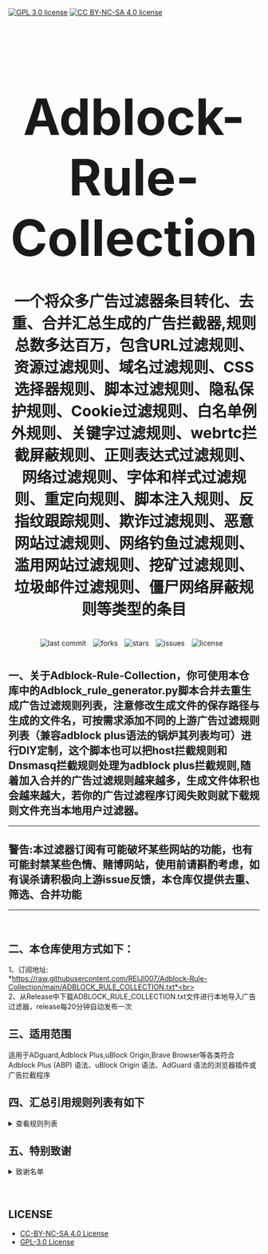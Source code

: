 [![GPL 3.0 license](https://img.shields.io/badge/License-GPL%20v3-blue.svg)](https://github.com/REIJI007/Adblock-Rule-Collection/blob/main/LICENSE-GPL3.0)
[![CC BY-NC-SA 4.0 license](https://img.shields.io/badge/License-CC%20BY--NC--SA%204.0-lightgrey.svg)](https://github.com/REIJI007/Adblock-Rule-Collection/blob/main/LICENSE-CC%20BY-NC-SA%204.0)
<!-- 居中的大标题 -->
<h1 align="center" style="font-size: 100px; margin-bottom: 40px;">Adblock-Rule-Collection</h1>

<!-- 居中的副标题 -->
<h2 align="center" style="font-size: 30px; margin-bottom: 40px;">一个将众多广告过滤器条目转化、去重、合并汇总生成的广告拦截器,规则总数多达百万，包含URL过滤规则、资源过滤规则、域名过滤规则、CSS选择器规则、脚本过滤规则、隐私保护规则、Cookie过滤规则、白名单例外规则、关键字过滤规则、webrtc拦截屏蔽规则、正则表达式过滤规则、网络过滤规则、字体和样式过滤规则、重定向规则、脚本注入规则、反指纹跟踪规则、欺诈过滤规则、恶意网站过滤规则、网络钓鱼过滤规则、滥用网站过滤规则、挖矿过滤规则、垃圾邮件过滤规则、僵尸网络屏蔽规则等类型的条目</h2>

<!-- 徽章（根据需要调整） -->
<p align="center" style="margin-bottom: 40px;">
    <img src="https://img.shields.io/badge/last%20commit-today-brightgreen" alt="last commit" style="margin-right: 10px;">
    <img src="https://img.shields.io/github/forks/REIJI007/Adblock-Rule-Collection" alt="forks" style="margin-right: 10px;">
    <img src="https://img.shields.io/github/stars/REIJI007/Adblock-Rule-Collection" alt="stars" style="margin-right: 10px;">
    <img src="https://img.shields.io/github/issues/REIJI007/Adblock-Rule-Collection" alt="issues" style="margin-right: 10px;">
    <img src="https://img.shields.io/github/license/REIJI007/Adblock-Rule-Collection" alt="license" style="margin-right: 10px;">
</p>


## 一、关于Adblock-Rule-Collection，你可使用本仓库中的Adblock_rule_generator.py脚本合并去重生成广告过滤规则列表，注意修改生成文件的保存路径与生成的文件名，可按需求添加不同的上游广告过滤规则列表（兼容adblock plus语法的锅炉其列表均可）进行DIY定制，这个脚本也可以把host拦截规则和Dnsmasq拦截规则处理为adblock plus拦截规则,随着加入合并的广告过滤规则越来越多，生成文件体积也会越来越大，若你的广告过滤程序订阅失败则就下载规则文件充当本地用户过滤器。

<hr>

## 警告:本过滤器订阅有可能破坏某些网站的功能，也有可能封禁某些色情、赌博网站，使用前请斟酌考虑，如有误杀请积极向上游issue反馈，本仓库仅提供去重、筛选、合并功能

<hr>
<br>

## 二、本仓库使用方式如下：
1、订阅地址: <br> *https://raw.githubusercontent.com/REIJI007/Adblock-Rule-Collection/main/ADBLOCK_RULE_COLLECTION.txt*<br>
<br>
2、从Release中下载ADBLOCK_RULE_COLLECTION.txt文件进行本地导入广告过滤器，release每20分钟自动发布一次
<br>

## 三、适用范围
适用于ADguard,Adblock Plus,uBlock Origin,Brave Browser等各类符合Adblock Plus (ABP) 语法、uBlock Origin 语法、AdGuard 语法的浏览器插件或广告拦截程序
<br>


## 四、汇总引用规则列表有如下
<details>
  <summary>查看规则列表</summary>

1. [Anti-ad for AdGuard](https://anti-ad.net/adguard.txt)
2. [Anti-ad-Easylist](https://anti-ad.net/easylist.txt)
3. [OISD Big List](https://big.oisd.nl)
4. [EasyList](https://easylist.to/easylist/easylist.txt)
5. [EasyList Adservers](https://raw.githubusercontent.com/easylist/easylist/master/easylist/easylist_adservers.txt)
6. [EasyList Third-Party Servers](https://raw.githubusercontent.com/easylist/easylist/master/easylist/easylist_thirdparty.txt)
7. [EasyList Adservers Popup](https://raw.githubusercontent.com/easylist/easylist/master/easylist/easylist_adservers_popup.txt)
8. [EasyList Third-Party Popup](https://raw.githubusercontent.com/easylist/easylist/master/easylist/easylist_thirdparty_popup.txt)
9. [EasyList Allowlist](https://raw.githubusercontent.com/easylist/easylist/master/easylist/easylist_allowlist.txt)
10. [EasyList Allowlist Dimensions](https://raw.githubusercontent.com/easylist/easylist/master/easylist/easylist_allowlist_dimensions.txt)
11. [EasyList General Hide](https://raw.githubusercontent.com/easylist/easylist/master/easylist/easylist_allowlist_general_hide.txt)
12. [EasyList Popup Allowlist](https://raw.githubusercontent.com/easylist/easylist/master/easylist/easylist_allowlist_popup.txt)
13. [EasyList General Block](https://raw.githubusercontent.com/easylist/easylist/master/easylist/easylist_general_block.txt)
14. [EasyList General Block Popup](https://raw.githubusercontent.com/easylist/easylist/master/easylist/easylist_general_block_popup.txt)
15. [EasyList General Hide](https://raw.githubusercontent.com/easylist/easylist/master/easylist/easylist_general_hide.txt)
16. [EasyPrivacy](https://easylist.to/easylist/easyprivacy.txt)
17. [EasyPrivacy Allowlist](https://raw.githubusercontent.com/easylist/easylist/master/easyprivacy/easyprivacy_allowlist.txt)
18. [EasyPrivacy International Allowlist](https://raw.githubusercontent.com/easylist/easylist/master/easyprivacy/easyprivacy_allowlist_international.txt)
19. [EasyPrivacy General](https://raw.githubusercontent.com/easylist/easylist/master/easyprivacy/easyprivacy_general.txt)
20. [EasyPrivacy General Email Trackers](https://raw.githubusercontent.com/easylist/easylist/master/easyprivacy/easyprivacy_general_emailtrackers.txt)
21. [EasyPrivacy Third-Party](https://raw.githubusercontent.com/easylist/easylist/master/easyprivacy/easyprivacy_thirdparty.txt)
22. [EasyPrivacy International Third-Party](https://raw.githubusercontent.com/easylist/easylist/master/easyprivacy/easyprivacy_thirdparty_international.txt)
23. [EasyPrivacy Tracking Servers](https://raw.githubusercontent.com/easylist/easylist/master/easyprivacy/easyprivacy_trackingservers.txt)
24. [EasyPrivacy Third-Party Tracking Servers](https://raw.githubusercontent.com/easylist/easylist/master/easyprivacy/easyprivacy_trackingservers_thirdparty.txt)
25. [EasyPrivacy Admiral Tracking Servers](https://raw.githubusercontent.com/easylist/easylist/master/easyprivacy/easyprivacy_trackingservers_admiral.txt)
26. [EasyPrivacy General Tracking Servers](https://raw.githubusercontent.com/easylist/easylist/master/easyprivacy/easyprivacy_trackingservers_general.txt)
27. [EasyPrivacy Mining Tracking Servers](https://raw.githubusercontent.com/easylist/easylist/master/easyprivacy/easyprivacy_trackingservers_mining.txt)
28. [EasyPrivacy Notification Tracking Servers](https://raw.githubusercontent.com/easylist/easylist/master/easyprivacy/easyprivacy_trackingservers_notifications.txt)
29. [Easylist Cookie List](https://secure.fanboy.co.nz/fanboy-cookiemonster.txt)
30. [Easylist Cookie Allowlist](https://raw.githubusercontent.com/easylist/easylist/master/easylist_cookie/easylist_cookie_allowlist.txt)
31. [Easylist Cookie General Hide Allowlist](https://raw.githubusercontent.com/easylist/easylist/master/easylist_cookie/easylist_cookie_allowlist_general_hide.txt)
32. [Easylist Cookie General Block](https://raw.githubusercontent.com/easylist/easylist/master/easylist_cookie/easylist_cookie_general_block.txt)
33. [Easylist Cookie General Hide](https://raw.githubusercontent.com/easylist/easylist/master/easylist_cookie/easylist_cookie_general_hide.txt)
34. [Easylist Cookie Third-Party](https://raw.githubusercontent.com/easylist/easylist/master/easylist_cookie/easylist_cookie_thirdparty.txt)
35. [EasyList China](https://raw.githubusercontent.com/easylist/easylistchina/master/easylistchina.txt)
36. [Adblock Warning Removal List](https://easylist-downloads.adblockplus.org/antiadblockfilters.txt)
37. [Fanboy's Annoyance List](https://secure.fanboy.co.nz/fanboy-annoyance.txt)
38. [Fanboy's Social Blocking List](https://easylist.to/easylist/fanboy-social.txt)
39. [Fanboy's Anti-Thirdparty Fonts](https://www.fanboy.co.nz/fanboy-antifonts.txt)
40. [Fanboy's Notifications Blocking List](https://raw.githubusercontent.com/DandelionSprout/adfilt/master/Other%20domains%20versions/FanboyNotifications-LoadableInUBO.txt)
41. [CJX's Annoyance List](https://raw.githubusercontent.com/cjx82630/cjxlist/master/cjx-annoyance.txt)
42. [CJX's EasyList Lite](https://raw.githubusercontent.com/cjx82630/cjxlist/master/cjxlist.txt)
43. [CJX's uBlock List](https://raw.githubusercontent.com/cjx82630/cjxlist/master/cjx-ublock.txt)
44. [uniartrisan's Adblock List Plus](https://raw.githubusercontent.com/uniartisan/adblock_list/master/adblock_plus.txt)
45. [uniartrisan's Privacy List](https://raw.githubusercontent.com/uniartisan/adblock_list/master/adblock_privacy.txt)
46. [AdRules AdBlock List Plus](https://raw.githubusercontent.com/Cats-Team/AdRules/main/adblock_plus.txt)
47. [AdRules DNS List](https://raw.githubusercontent.com/Cats-Team/AdRules/main/dns.txt)
48. [AdBlock DNS](https://raw.githubusercontent.com/217heidai/adblockfilters/main/rules/adblockdns.txt)
49. [AdBlock Filter](https://raw.githubusercontent.com/217heidai/adblockfilters/main/rules/adblockfilters.txt)
50. [GOODBYEADS](https://raw.githubusercontent.com/8680/GOODBYEADS/master/data/rules/adblock.txt)
51. [GOODBYEADS DNS](https://raw.githubusercontent.com/8680/GOODBYEADS/master/data/rules/dns.txt)
52. [GOODBYEADS Allow](https://raw.githubusercontent.com/8680/GOODBYEADS/master/data/rules/allow.txt)
53. [AWAvenue Ads Rule](https://raw.githubusercontent.com/TG-Twilight/AWAvenue-Ads-Rule/main/AWAvenue-Ads-Rule.txt)
54. [uBlock Filters](https://raw.githubusercontent.com/uBlockOrigin/uAssets/master/filters/filters.txt)
55. [uBlock Privacy Filter](https://raw.githubusercontent.com/uBlockOrigin/uAssets/master/filters/privacy.txt)
56. [uBlock Mobile Filter](https://raw.githubusercontent.com/uBlockOrigin/uAssets/master/filters/filters-mobile.txt)
57. [uBlock Badware Risks Filter](https://raw.githubusercontent.com/uBlockOrigin/uAssets/master/filters/badware.txt)
58. [uBlock Annoyances Cookies Filter](https://raw.githubusercontent.com/uBlockOrigin/uAssets/master/filters/annoyances-cookies.txt)
59. [uBlock Annoyances Others Filter](https://raw.githubusercontent.com/uBlockOrigin/uAssets/master/filters/annoyances-others.txt)
60. [uBlock Resource Abuse Filters](https://raw.githubusercontent.com/uBlockOrigin/uAssets/master/filters/resource-abuse.txt)
61. [uBlock Unbreak Filter](https://raw.githubusercontent.com/uBlockOrigin/uAssets/master/filters/unbreak.txt)
62. [AdGuard Base Filter](https://raw.githubusercontent.com/AdguardTeam/FiltersRegistry/master/filters/filter_2_Base/filter.txt)
63. [AdGuard Base Filter — First-Party Servers](https://raw.githubusercontent.com/AdguardTeam/AdguardFilters/master/BaseFilter/sections/adservers_firstparty.txt)
64. [AdGuard Base Filter — Foreign Servers](https://raw.githubusercontent.com/AdguardTeam/AdguardFilters/master/BaseFilter/sections/foreign.txt)
65. [AdGuard Base Filter Cryptominers](https://raw.githubusercontent.com/AdguardTeam/AdguardFilters/master/BaseFilter/sections/cryptominers.txt)
66. [AdGuard Base Filter Adservers](https://raw.githubusercontent.com/AdguardTeam/AdguardFilters/master/BaseFilter/sections/adservers.txt)
67. [AdGuard Base Filter Adservers First-Party](https://raw.githubusercontent.com/AdguardTeam/AdguardFilters/master/BaseFilter/sections/adservers_firstparty.txt)
68. [AdGuard Base Filter Allowlist](https://raw.githubusercontent.com/AdguardTeam/AdguardFilters/master/BaseFilter/sections/allowlist.txt)
69. [AdGuard Base Filter Stealth Allowlist](https://raw.githubusercontent.com/AdguardTeam/AdguardFilters/master/BaseFilter/sections/allowlist_stealth.txt)
70. [AdGuard Base Filter Anti-Adblock](https://raw.githubusercontent.com/AdguardTeam/AdguardFilters/master/BaseFilter/sections/antiadblock.txt)
71. [AdGuard Base Filter Replace](https://raw.githubusercontent.com/AdguardTeam/AdguardFilters/master/BaseFilter/sections/replace.txt)
72. [AdGuard Base Filter Content Blocker](https://raw.githubusercontent.com/AdguardTeam/AdguardFilters/master/BaseFilter/sections/content_blocker.txt)
73. [AdGuard Exclusion Rules](https://raw.githubusercontent.com/AdguardTeam/AdGuardSDNSFilter/master/Filters/exclusions.txt)
74. [AdGuard Exception Rules](https://raw.githubusercontent.com/AdguardTeam/AdGuardSDNSFilter/master/Filters/exceptions.txt)
75. [AdGuard SDNS Filter](https://raw.githubusercontent.com/AdguardTeam/AdGuardSDNSFilter/master/Filters/rules.txt)
76. [AdGuard Tracking Protection Filter](https://raw.githubusercontent.com/AdguardTeam/FiltersRegistry/master/filters/filter_3_Spyware/filter.txt)
77. [AdGuard Tracking Protection Filter — First-Party Trackers](https://raw.githubusercontent.com/AdguardTeam/AdguardFilters/master/SpywareFilter/sections/tracking_servers_firstparty.txt)
78. [AdGuard Tracking Protection Filter — Third-Party Trackers](https://raw.githubusercontent.com/AdguardTeam/AdguardFilters/master/SpywareFilter/sections/tracking_servers.txt)
79. [AdGuard Tracking Protection Filter — Mobile Trackers](https://raw.githubusercontent.com/AdguardTeam/AdguardFilters/master/SpywareFilter/sections/mobile.txt)
80. [AdGuard URL Tracking Filter](https://raw.githubusercontent.com/AdguardTeam/FiltersRegistry/master/filters/filter_17_TrackParam/filter.txt)
81. [AdGuard Social Media Filter](https://raw.githubusercontent.com/AdguardTeam/FiltersRegistry/master/filters/filter_4_Social/filter.txt)
82. [AdGuard Social Filter Allowlist](https://raw.githubusercontent.com/AdguardTeam/AdguardFilters/master/SocialFilter/sections/allowlist.txt)
83. [AdGuard Social Filter General Element Hide](https://raw.githubusercontent.com/AdguardTeam/AdguardFilters/master/SocialFilter/sections/general_elemhide.txt)
84. [AdGuard Social Filter General Extensions](https://raw.githubusercontent.com/AdguardTeam/AdguardFilters/master/SocialFilter/sections/general_extensions.txt)
85. [AdGuard Social Filter General URL](https://raw.githubusercontent.com/AdguardTeam/AdguardFilters/master/SocialFilter/sections/general_url.txt)
86. [AdGuard Social Filter Popups](https://raw.githubusercontent.com/AdguardTeam/AdguardFilters/master/SocialFilter/sections/popups.txt)
87. [AdGuard Social Filter Social Trackers](https://raw.githubusercontent.com/AdguardTeam/AdguardFilters/master/SocialFilter/sections/social_trackers.txt)
88. [AdGuard Annoyances Filter](https://raw.githubusercontent.com/AdguardTeam/FiltersRegistry/master/filters/filter_14_Annoyances/filter.txt)
89. [AdGuard Annoyances Filter Cookies Allowlist](https://raw.githubusercontent.com/AdguardTeam/AdguardFilters/master/AnnoyancesFilter/Cookies/sections/cookies_allowlist.txt)
90. [AdGuard Annoyances Filter Cookies General](https://raw.githubusercontent.com/AdguardTeam/AdguardFilters/master/AnnoyancesFilter/Cookies/sections/cookies_general.txt)
91. [AdGuard Annoyances Filter Mobile App Allowlist](https://raw.githubusercontent.com/AdguardTeam/AdguardFilters/master/AnnoyancesFilter/MobileApp/sections/mobile-app_allowlist.txt)
92. [AdGuard Annoyances Filter Mobile App General](https://raw.githubusercontent.com/AdguardTeam/AdguardFilters/master/AnnoyancesFilter/MobileApp/sections/mobile-app_general.txt)
93. [AdGuard Annoyances Filter Popups Anti-Adblock](https://raw.githubusercontent.com/AdguardTeam/AdguardFilters/master/AnnoyancesFilter/Popups/sections/antiadblock.txt)
94. [AdGuard Annoyances Filter Popups Allowlist](https://raw.githubusercontent.com/AdguardTeam/AdguardFilters/master/AnnoyancesFilter/Popups/sections/popups_allowlist.txt)
95. [AdGuard Annoyances Filter Popups General](https://raw.githubusercontent.com/AdguardTeam/AdguardFilters/master/AnnoyancesFilter/Popups/sections/popups_general.txt)
96. [AdGuard Annoyances Filter Push Notifications Allowlist](https://raw.githubusercontent.com/AdguardTeam/AdguardFilters/master/AnnoyancesFilter/Popups/sections/push-notifications_allowlist.txt)
97. [AdGuard Annoyances Filter Push Notifications General](https://raw.githubusercontent.com/AdguardTeam/AdguardFilters/master/AnnoyancesFilter/Popups/sections/push-notifications_general.txt)
98. [AdGuard Annoyances Filter Subscriptions Allowlist](https://raw.githubusercontent.com/AdguardTeam/AdguardFilters/master/AnnoyancesFilter/Popups/sections/subscriptions_allowlist.txt)
99. [AdGuard Annoyances Filter Subscriptions General](https://raw.githubusercontent.com/AdguardTeam/AdguardFilters/master/AnnoyancesFilter/Popups/sections/subscriptions_general.txt)
100. [AdGuard Annoyances Filter Widgets](https://raw.githubusercontent.com/AdguardTeam/AdguardFilters/master/AnnoyancesFilter/Widgets/sections/widgets.txt)
101. [AdGuard CNAME original trackers list](https://raw.githubusercontent.com/AdguardTeam/cname-trackers/master/data/combined_original_trackers.txt)  
102. [AdGuard CNAME disguised ads list](https://raw.githubusercontent.com/AdguardTeam/cname-trackers/master/data/combined_disguised_ads.txt)  
103. [AdGuard CNAME disguised clickthroughs list](https://raw.githubusercontent.com/AdguardTeam/cname-trackers/master/data/combined_disguised_clickthroughs.txt)  
104. [AdGuard CNAME disguised microsites list](https://raw.githubusercontent.com/AdguardTeam/cname-trackers/master/data/combined_disguised_microsites.txt)  
105. [AdGuard CNAME disguised trackers list](https://raw.githubusercontent.com/AdguardTeam/cname-trackers/master/data/combined_disguised_trackers.txt)  
106. [AdGuard CNAME disguised mail_trackers list](https://raw.githubusercontent.com/AdguardTeam/cname-trackers/master/data/combined_disguised_mail_trackers.txt)  
107. [AdGuard DNS filter](https://raw.githubusercontent.com/AdguardTeam/FiltersRegistry/master/filters/filter_15_DnsFilter/filter.txt)  
108. [AdGuard for Android](https://filters.adtidy.org/android/filters/11.txt)  
109. [AdGuard for iOS](https://filters.adtidy.org/ios/filters/11.txt)  
110. [AdGuard Chinese filter](https://raw.githubusercontent.com/AdguardTeam/FiltersRegistry/master/filters/filter_224_Chinese/filter.txt)  
111. [AdGuard Chinese filter-adservers](https://raw.githubusercontent.com/AdguardTeam/AdguardFilters/master/ChineseFilter/sections/adservers.txt)  
112. [AdGuard Chinese filter-adservers_firstparty](https://raw.githubusercontent.com/AdguardTeam/AdguardFilters/master/ChineseFilter/sections/adservers_firstparty.txt)  
113. [AdGuard ChineseFilter-allowlist](https://raw.githubusercontent.com/AdguardTeam/AdguardFilters/master/ChineseFilter/sections/allowlist.txt)  
114. [AdGuard ChineseFilter-antiadblock](https://raw.githubusercontent.com/AdguardTeam/AdguardFilters/master/ChineseFilter/sections/antiadblock.txt)  
115. [AdGuard ChineseFilter-general_elemhide](https://raw.githubusercontent.com/AdguardTeam/AdguardFilters/master/ChineseFilter/sections/general_elemhide.txt)  
116. [AdGuard ChineseFilter-general_extensions](https://raw.githubusercontent.com/AdguardTeam/AdguardFilters/master/ChineseFilter/sections/general_extensions.txt)  
117. [AdGuard ChineseFilter-general_url](https://raw.githubusercontent.com/AdguardTeam/AdguardFilters/master/ChineseFilter/sections/general_url.txt)  
118. [AdGuard ChineseFilter-replace](https://raw.githubusercontent.com/AdguardTeam/AdguardFilters/master/ChineseFilter/sections/replace.txt)  
119. [AdGuard Mobile filter](https://raw.githubusercontent.com/AdguardTeam/AdguardFilters/master/MobileFilter/sections/adservers.txt)  
120. [AdGuard MobileFilter-adservers](https://raw.githubusercontent.com/AdguardTeam/AdguardFilters/master/MobileFilter/sections/adservers.txt)  
121. [AdGuard MobileFilter-allowlist_app](https://raw.githubusercontent.com/AdguardTeam/AdguardFilters/master/MobileFilter/sections/allowlist_app.txt)  
122. [AdGuard MobileFilter-allowlist_web](https://raw.githubusercontent.com/AdguardTeam/AdguardFilters/master/MobileFilter/sections/allowlist_web.txt)  
123. [AdGuard MobileFilter-antiadblock](https://raw.githubusercontent.com/AdguardTeam/AdguardFilters/master/MobileFilter/sections/antiadblock.txt)  
124. [AdGuard MobileFilter-general_elemhide](https://raw.githubusercontent.com/AdguardTeam/AdguardFilters/master/MobileFilter/sections/general_elemhide.txt)  
125. [AdGuard MobileFilter-general_extensions](https://raw.githubusercontent.com/AdguardTeam/AdguardFilters/master/MobileFilter/sections/general_extensions.txt)  
126. [AdGuard MobileFilter-general_url](https://raw.githubusercontent.com/AdguardTeam/AdguardFilters/master/MobileFilter/sections/general_url.txt)  
127. [AdGuard MobileFilter-replace](https://raw.githubusercontent.com/AdguardTeam/AdguardFilters/master/MobileFilter/sections/replace.txt)  
128. [AdGuard SpywareFilter-allowlist](https://raw.githubusercontent.com/AdguardTeam/AdguardFilters/master/SpywareFilter/sections/allowlist.txt)  
129. [AdGuard SpywareFilter-cookies_allowlist](https://raw.githubusercontent.com/AdguardTeam/AdguardFilters/master/SpywareFilter/sections/cookies_allowlist.txt)  
130. [AdGuard SpywareFilter-cookies_general](https://raw.githubusercontent.com/AdguardTeam/AdguardFilters/master/SpywareFilter/sections/cookies_general.txt)  
131. [AdGuard SpywareFilter-cookies_specific](https://raw.githubusercontent.com/AdguardTeam/AdguardFilters/master/SpywareFilter/sections/cookies_specific.txt)  
132. [AdGuard SpywareFilter-general_elemhide](https://raw.githubusercontent.com/AdguardTeam/AdguardFilters/master/SpywareFilter/sections/general_elemhide.txt)  
133. [AdGuard SpywareFilter-general_extensions](https://raw.githubusercontent.com/AdguardTeam/AdguardFilters/master/SpywareFilter/sections/general_extensions.txt)  
134. [AdGuard SpywareFilter-general_url](https://raw.githubusercontent.com/AdguardTeam/AdguardFilters/master/SpywareFilter/sections/general_url.txt)  
135. [AdGuard SpywareFilter-mobile](https://raw.githubusercontent.com/AdguardTeam/AdguardFilters/master/SpywareFilter/sections/mobile.txt)  
136. [AdGuard SpywareFilter-mobile_allowlist](https://raw.githubusercontent.com/AdguardTeam/AdguardFilters/master/SpywareFilter/sections/mobile_allowlist.txt)  
137. [AdGuard SpywareFilter-tracking_servers](https://raw.githubusercontent.com/AdguardTeam/AdguardFilters/master/SpywareFilter/sections/tracking_servers.txt)  
138. [AdGuard SpywareFilter-tracking_servers_firstparty](https://raw.githubusercontent.com/AdguardTeam/AdguardFilters/master/SpywareFilter/sections/tracking_servers_firstparty.txt)  
139. [AdGuard TrackParamFilter-allowlist](https://raw.githubusercontent.com/AdguardTeam/AdguardFilters/master/TrackParamFilter/sections/allowlist.txt)  
140. [AdGuard TrackParamFilter-general_url](https://raw.githubusercontent.com/AdguardTeam/AdguardFilters/master/TrackParamFilter/sections/general_url.txt)  
141. [HyperADRules](https://raw.githubusercontent.com/Lynricsy/HyperADRules/master/rules.txt)  
142. [HyperADRules-DNS](https://raw.githubusercontent.com/Lynricsy/HyperADRules/master/dns.txt)  
143. [HyperADRules-allow](https://raw.githubusercontent.com/Lynricsy/HyperADRules/master/allow.txt)  
144. [TheBestAdrules](https://raw.githubusercontent.com/guandasheng/adguardhome/main/rule/all.txt)  
145. [xinggsf's rules](https://raw.githubusercontent.com/xinggsf/Adblock-Plus-Rule/master/rule.txt)  
146. [xinggsf's mv rules](https://raw.githubusercontent.com/xinggsf/Adblock-Plus-Rule/master/mv.txt)  
147. [adblock-nocoin-list](https://raw.githubusercontent.com/hoshsadiq/adblock-nocoin-list/master/nocoin.txt)  
148. [GoodbyeAds-AdBlock-Filter](https://raw.githubusercontent.com/jerryn70/GoodbyeAds/master/Formats/GoodbyeAds-AdBlock-Filter.txt)  
149. [GoodbyeAds-Ultra-AdBlock-Filter](https://raw.githubusercontent.com/jerryn70/GoodbyeAds/master/Formats/GoodbyeAds-Ultra-AdBlock-Filter.txt)
150. [Phishing URL Blocklist——AdGuard](https://malware-filter.gitlab.io/malware-filter/phishing-filter-ag.txt)  
151. [Phishing URL Blocklist——AdGuard Home](https://malware-filter.gitlab.io/malware-filter/phishing-filter-agh.txt)  
152. [Phishing URL Blocklist——uBlock Origin](https://malware-filter.gitlab.io/malware-filter/phishing-filter.txt)  
153. [Malicious URL Blocklist——AdGuard](https://malware-filter.gitlab.io/malware-filter/urlhaus-filter-ag.txt)  
154. [Malicious URL Blocklist——AdGuard Home](https://malware-filter.gitlab.io/malware-filter/urlhaus-filter-agh.txt)  
155. [Malicious URL Blocklist——uBlock Origin](https://malware-filter.gitlab.io/malware-filter/urlhaus-filter.txt)  
156. [Tracking JS Blocklist](https://malware-filter.gitlab.io/malware-filter/tracking-filter.txt)  
157. [Botnet IP Blocklist——AdGuard](https://malware-filter.gitlab.io/malware-filter/botnet-filter-ag.txt)  
158. [Botnet IP Blocklist——AdGuard Home](https://malware-filter.gitlab.io/malware-filter/botnet-filter-agh.txt)  
159. [Botnet IP Blocklist——uBlock Origin](https://malware-filter.gitlab.io/malware-filter/botnet-filter.txt)  
160. [ABP filters](https://easylist-msie.adblockplus.org/abp-filters-anti-cv.txt)  
161. [adgk](https://raw.githubusercontent.com/banbendalao/ADgk/master/ADgk.txt)  
162. [yokoffing's Annoyance List](https://raw.githubusercontent.com/yokoffing/filterlists/main/annoyance_list.txt)  
163. [yokoffing's Privacy Essentials](https://raw.githubusercontent.com/yokoffing/filterlists/main/privacy_essentials.txt)  
164. [Spam404's Adblock-list](https://raw.githubusercontent.com/Spam404/lists/master/adblock-list.txt)  
165. [Brave-specific filter](https://raw.githubusercontent.com/brave/adblock-lists/master/brave-lists/brave-specific.txt)  
166. [Brave-ios-specific filter](https://raw.githubusercontent.com/brave/adblock-lists/master/brave-lists/brave-ios-specific.txt)  
167. [Brave-Android-specific filter](https://raw.githubusercontent.com/brave/adblock-lists/master/brave-lists/brave-android-specific.txt)  
168. [Brave-Firstparty filter](https://raw.githubusercontent.com/brave/adblock-lists/master/brave-lists/brave-firstparty.txt)  
169. [Brave-Firstparty-cname filter](https://raw.githubusercontent.com/brave/adblock-lists/master/brave-lists/brave-firstparty-cname.txt)  
170. [Brave-Unbreak filter](https://raw.githubusercontent.com/brave/adblock-lists/master/brave-unbreak.txt)  
171. [Filter unblocking search ads and self-promotions](https://raw.githubusercontent.com/AdguardTeam/FiltersRegistry/master/filters/filter_10_Useful/filter.txt)  
172. [Peter Lowe’s Ad and Tracking Server List](https://pgl.yoyo.org/adservers/serverlist.php?hostformat=adblockplus&showintro=0)  
173. [Dandelion Sprout's Anti-Malware List (for AdGuard)](https://raw.githubusercontent.com/DandelionSprout/adfilt/master/Alternate%20versions%20Anti-Malware%20List/AntiMalwareAdGuard.txt)  
174. [Dandelion Sprout's Anti-Malware List (for Adblock Plus and AdBlock)](https://raw.githubusercontent.com/DandelionSprout/adfilt/master/Alternate%20versions%20Anti-Malware%20List/AntiMalwareABP.txt)  
175. [The Block List Project - Smart TV List](https://raw.githubusercontent.com/blocklistproject/Lists/master/adguard/smart-tv-ags.txt)  
176. [The Block List Project - Ads List](https://raw.githubusercontent.com/blocklistproject/Lists/master/adguard/ads-ags.txt)  
177. [The Block List Project - Basic Starter List](https://raw.githubusercontent.com/blocklistproject/Lists/master/adguard/basic-ags.txt)  
178. [The Block List Project - Tracking List](https://raw.githubusercontent.com/blocklistproject/Lists/master/adguard/tracking-ags.txt)  
179. [The Block List Project - Malware List](https://raw.githubusercontent.com/blocklistproject/Lists/master/adguard/malware-ags.txt)  
180. [The Block List Project - Scam List](https://raw.githubusercontent.com/blocklistproject/Lists/master/adguard/scam-ags.txt)  
181. [The Block List Project - Phishing List](https://raw.githubusercontent.com/blocklistproject/Lists/master/adguard/phishing-ags.txt)  
182. [The Block List Project - Ransomware List](https://raw.githubusercontent.com/blocklistproject/Lists/master/adguard/ransomware-ags.txt)  
183. [The Block List Project - Fraud List](https://raw.githubusercontent.com/blocklistproject/Lists/master/adguard/fraud-ags.txt)  
184. [The Block List Project - Abuse List](https://raw.githubusercontent.com/blocklistproject/Lists/master/adguard/abuse-ags.txt)  
185. [The Block List Project - Redirect List](https://raw.githubusercontent.com/blocklistproject/Lists/master/adguard/redirect-ags.txt)  
186. [Anti-Adblock Killer](https://raw.githubusercontent.com/reek/anti-adblock-killer/master/anti-adblock-killer-filters.txt)  
187. [Scam Blocklist (Adblock Plus)](https://raw.githubusercontent.com/durablenapkin/scamblocklist/master/adguard.txt)  
188. [Smart-TV Blocklist for AdGuard Home](https://raw.githubusercontent.com/Perflyst/PiHoleBlocklist/master/SmartTV-AGH.txt)  
189. [HaGeZi's Pro DNS Blocklist](https://raw.githubusercontent.com/hagezi/dns-blocklists/main/adblock/pro.txt)  
190. [HaGeZi's Fake DNS Blocklist](https://raw.githubusercontent.com/hagezi/dns-blocklists/main/adblock/fake.txt)  
191. [HaGeZi's Light DNS Blocklist](https://raw.githubusercontent.com/hagezi/dns-blocklists/main/adblock/light.txt)  
192. [HaGeZi's DynDNS Blocklist](https://raw.githubusercontent.com/hagezi/dns-blocklists/main/adblock/dyndns.txt)  
193. [HaGeZi's Normal DNS Blocklist](https://raw.githubusercontent.com/hagezi/dns-blocklists/main/adblock/multi.txt)  
194. [HaGeZi's Personal DNS Blocklist](https://raw.githubusercontent.com/hagezi/dns-blocklists/main/adblock/personal.txt)  
195. [HaGeZi's Pop-Up Ads DNS Blocklist](https://raw.githubusercontent.com/hagezi/dns-blocklists/main/adblock/popupads.txt)  
196. [HaGeZi's Ultimate DNS Blocklist](https://raw.githubusercontent.com/hagezi/dns-blocklists/main/adblock/ultimate.txt)  
197. [HaGeZi's The World's Most Abused TLDs - Aggressive](https://raw.githubusercontent.com/hagezi/dns-blocklists/main/adblock/spam-tlds-adblock-aggressive.txt)  
198. [HaGeZi's The World's Most Abused TLDs - Allow](https://raw.githubusercontent.com/hagezi/dns-blocklists/main/adblock/spam-tlds-adblock-allow.txt)  
199. [HaGeZi's Threat Intelligence Feeds DNS Blocklist](https://raw.githubusercontent.com/hagezi/dns-blocklists/main/adblock/tif.txt)  
200. [HaGeZi's Allowlist Referral](https://raw.githubusercontent.com/hagezi/dns-blocklists/main/adblock/whitelist-referral.txt)  
201. [HaGeZi's Allowlist URL Shortener](https://raw.githubusercontent.com/hagezi/dns-blocklists/main/adblock/whitelist-urlshortener.txt)  
202. [neodevpro's adblock list](https://raw.githubusercontent.com/neodevpro/neodevhost/master/adblocker)  
203. [notracking's adblock List](https://raw.githubusercontent.com/notracking/hosts-blocklists/master/adblock/adblock.txt)  
204. [damengzhu's adblock List](https://raw.githubusercontent.com/damengzhu/banad/main/jiekouAD.txt)  
205. [damengzhu's DNS List](https://raw.githubusercontent.com/damengzhu/banad/main/dnslist.txt)  
206. [hectorm's adblock List](https://hblock.molinero.dev/hosts_adblock.txt)  
207. [1Hosts's adblock list](https://raw.githubusercontent.com/badmojr/1Hosts/master/Pro/adblock.txt)
208. [DD-AD](https://raw.githubusercontent.com/afwfv/DD-AD/main/rule/all.txt)  
  



</details>

## 五、特别致谢
<details>
  <summary>致谢名单</summary>

1. [anti-AD](https://github.com/privacy-protection-tools/anti-AD)
2. [easylist](https://github.com/easylist/easylist)
3. [cjxlist](https://github.com/cjx82630/cjxlist)
4. [uniartisan](https://github.com/uniartisan/adblock_list)
5. [Cats-Team](https://github.com/Cats-Team/AdRules)
6. [217heidai](https://github.com/217heidai/adblockfilters)
7. [GOODBYEADS](https://github.com/8680/GOODBYEADS)
8. [AWAvenue-Ads-Rule](https://github.com/TG-Twilight/AWAvenue-Ads-Rule)
9. [uBlockOrigin](https://github.com/uBlockOrigin/uAssets)
10. [ADguardTeam](https://github.com/AdguardTeam/AdGuardFilters)
11. [HyperADRules](https://github.com/Lynricsy/HyperADRules)
12. [guandasheng](https://github.com/guandasheng/adguardhome)
13. [xinggsf](https://github.com/xinggsf/Adblock-Plus-Rule)
14. [hoshsadiq](https://github.com/hoshsadiq/adblock-nocoin-list)
15. [jerryn70](https://github.com/jerryn70/GoodbyeAds)
16. [malware-filter](https://gitlab.com/malware-filter)
17. [abp-filters](https://gitlab.com/eyeo/anti-cv/abp-filters-anti-cv)
18. [banbendalao](https://github.com/banbendalao/ADgk)
19. [yokoffing](https://github.com/yokoffing/filterlists)
20. [Spam404](https://github.com/Spam404/lists)
21. [brave](https://github.com/brave/adblock-lists)
22. [Peter Lowe](https://pgl.yoyo.org/adservers/)
23. [DandelionSprout](https://github.com/DandelionSprout/adfilt)
24. [blocklistproject](https://github.com/blocklistproject/Lists)
25. [reek](https://github.com/reek/anti-adblock-killer)
26. [durablenapkin](https://github.com/durablenapkin/scamblocklist)
27. [oisd](https://github.com/sjhgvr/oisd)
28. [Perflyst](https://github.com/Perflyst/PiHoleBlocklist)
29. [hagezi](https://github.com/hagezi/dns-blocklists)
30. [neodevpro](https://github.com/neodevpro/neodevhost)
31. [notracking](https://github.com/notracking/hosts-blocklists)
32. [damengzhu](https://github.com/damengzhu/banad)
33. [hectorm](https://github.com/hectorm/hblock)
34. [badmojr](https://github.com/badmojr/1Hosts)
35. [afwfv](https://github.com/afwfv/DD-AD)

  </details>





<br>
<br>


## LICENSE
- [CC-BY-NC-SA 4.0 License](https://github.com/REIJI007/Adblock-Rule-Collection/blob/main/LICENSE-CC%20BY-NC-SA%204.0)
- [GPL-3.0 License](https://github.com/REIJI007/Adblock-Rule-Collection/blob/main/LICENSE-GPL3.0)
